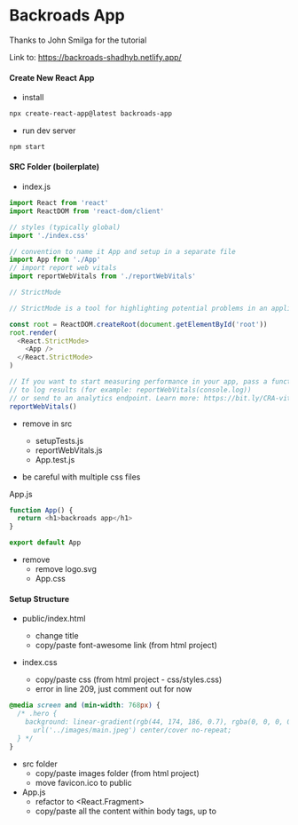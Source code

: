 # Backroads App

Thanks to John Smilga for the tutorial

Link to: https://backroads-shadhyb.netlify.app/


#### Create New React App

- install

```sh
npx create-react-app@latest backroads-app
```

- run dev server

```sh
npm start
```

#### SRC Folder (boilerplate)

- index.js

```js
import React from 'react'
import ReactDOM from 'react-dom/client'

// styles (typically global)
import './index.css'

// convention to name it App and setup in a separate file
import App from './App'
// import report web vitals
import reportWebVitals from './reportWebVitals'

// StrictMode

// StrictMode is a tool for highlighting potential problems in an application.Activates additional checks and warnings for its descendants.Runs only in Development, does not impact the production build. RENDERS TWICE !!! Possible to remove.

const root = ReactDOM.createRoot(document.getElementById('root'))
root.render(
  <React.StrictMode>
    <App />
  </React.StrictMode>
)

// If you want to start measuring performance in your app, pass a function
// to log results (for example: reportWebVitals(console.log))
// or send to an analytics endpoint. Learn more: https://bit.ly/CRA-vitals
reportWebVitals()
```

- remove in src

  - setupTests.js
  - reportWebVitals.js
  - App.test.js

- be careful with multiple css files

App.js

```js
function App() {
  return <h1>backroads app</h1>
}

export default App
```

- remove
  - remove logo.svg
  - App.css

#### Setup Structure

- public/index.html

  - change title
  - copy/paste font-awesome link (from html project)

- index.css

  - copy/paste css (from html project - css/styles.css)
  - error in line 209, just comment out for now

```css
@media screen and (min-width: 768px) {
  /* .hero {
    background: linear-gradient(rgb(44, 174, 186, 0.7), rgba(0, 0, 0, 0.7)),
      url('../images/main.jpeg') center/cover no-repeat;
  } */
}
```

- src folder
  - copy/paste images folder (from html project)
  - move favicon.ico to public
- App.js
  - refactor to <React.Fragment>
  - copy/paste all the content within body tags, up to <script> (index.html)
  - select all "class" instances and refactor to "className" (CMD + D)
  - fix the comment bug (remove or comment out)
  - don't worry about - Using target="\_blank" without rel="noreferrer" warning,
    will fix it later
  - move README.md from final to current project

#### Setup Components

- in src create components folder
- in the components create following files
  - Navbar.js
  - Hero.js
  - About.js
  - Services.js
  - Tours.j
  - Footer.js
- setup components with default export (snippet - rafce)
- carefully move the code from App.js into components (files)
  - hint - look for navbar, footer and section tags
- App.js should be empty
- import and render all components in App.js (try auto imports)
- result is going to be the same, it's just easier to manage the code
- again, it's just my preference to split up code in such way.
  You can split it up in any way that makes the most sense to you.

#### Navbar

- first let's fix the image (logo)
  - setup import from images and update source

```js
// import
import logo from '../images/logo.svg'

// JSX
;<img src={logo} className='nav-logo' alt='backroads' />
```

#### Smooth Scroll

- html/css feature

```html
<!-- link -->
<a href="#services"> services </a>
<!-- element -->
<section id="services"></section>
```

```css
html {
  scroll-behavior: smooth;
}
.section {
  /* navbar height */
  scroll-margin-top: 4rem;
}
```

#### Page Links

- refactor repeating code

```js
<li>
  <a href='#home' className='nav-link'>
    home
  </a>
</li>
```

- figure out which data is repeating hint (href, text )
- in src create data.js and setup a structure
  - (hint - [{property:value},{property:value}])
- export/import iterate over the list,return elements and inject data

```js
export const pageLinks = [
  { id: 1, href: '#home', text: 'home' },
  { id: 2, href: '#about', text: 'about' },
  { id: 3, href: '#services', text: 'services' },
  { id: 4, href: '#tours', text: 'tours' },
]
```

```js
import { pageLinks } from '../data'

{
  pageLinks.map((link) => {
    return (
      <li key={link.id}>
        <a href={link.href} className='nav-link'>
          {link.text}
        </a>
      </li>
    )
  })
}
```

#### Nav Icons (social-links)

- repeat the same steps (as with page links)
- add rel='noreferrer'

```js
{
  socialLinks.map((link) => {
    const { id, href, icon } = link
    return (
      <li key={id}>
        <a href={href} target='_blank' rel='noreferrer' className='nav-icon'>
          <i className={icon}></i>
        </a>
      </li>
    )
  })
}
```

#### Hero

- change title or text (optional)
- fix the image (path in css)

#### About

- fix the image (hint - just like with logo in the navbar)

#### Section Title

- in components create Title.js
- get the structure from one of the sections
- setup two props
- replace in About, Services, Tours

```js
const Title = ({ title, subTitle }) => {
  return (
    <div className='section-title'>
      <h2>
        {title} <span>{subTitle}</span>
      </h2>
    </div>
  )
}
export default Title
```

About.js

```js
// import
import Title from './Title'

// display
;<Title title='about' subTitle='us' />
```

#### Services

- refactor repeating code (hint - just like with page and social links)
  - setup data, export/import, iterate

data.js

```js
export const services = [
  {
    id: 1,
    icon: 'fas fa-wallet fa-fw',
    title: 'saving money',
    text: 'Lorem ipsum dolor sit amet consectetur adipisicing elit.Asperiores, officia',
  },
  // rest of the objects
]
```

Services.js

```js
import Title from './Title'
import { services } from '../data'
const Services = () => {
  return (
    <section className='section services' id='services'>
      <Title title='our' subTitle='services' />

      <div className='section-center services-center'>
        {services.map((service) => {
          const { id, icon, title, text } = service
          return (
            <article className='service' key={id}>
              <span className='service-icon'>
                <i className={icon}></i>
              </span>
              <div className='service-info'>
                <h4 className='service-title'>{title}</h4>
                <p className='service-text'>{text}</p>
              </div>
            </article>
          )
        })}
      </div>
    </section>
  )
}
export default Services
```

#### Tours

- refactor repeating code

#### Footer

- refactor repeating code
- re-use page and social links
- in the <span id="date">provide current year (hint - {})

#### Alternative Approach (optional)

- in components create PageLinks.js
- import pageLinks
- return the entire list and replace current setup in Navbar, Footer
- "gotcha"
  - the more "moving parts" you will have the harder it's going to be to manage
  - my personal preference, if possible just use data

#### Challenge (optional)

- create more components (essentially, split up the code more)
- find all map methods and move elements to separate components
- By the end of the video you should have four additional components
  - Tour.js
  - Service.js
  - SocialLink.js
  - PageLink.js

#### Continuous Deployment

- fix warnings (About Section)

- netlify account
- github account
- basic git commands :

  - remove existing git repo
    - Mac : rm -rf .git
    - Windows : rmdir -Force -Recurse .git
    - Windows : rd /s /q .git
      Windows commands were shared by students and I have not personally tested them.
  - setup new repo
    - git init
      create an empty git repository
    - git add
      adds new or changed files in your working directory
      to the Git staging area
    - git add .
      adds entire project
      apart from files/directories specified in .gitignore
    - git commit -m "first commit"
      A shortcut command that immediately creates a commit
      with a passed commit message.
    - push to github
      git remote add origin git@github.com:your-profile/repo-name.git
      git branch -M main
      git push -u origin main

#### Benefits

- don't need to keep project locally
- automatic builds

#### Warnings "Gotcha"

- Netlify treats warnings as errors

package.json

```json
"scripts": {
    "start": "react-scripts start",
    "build": "CI= react-scripts build",
    "local-build": "react-scripts build",
    "test": "react-scripts test",
    "eject": "react-scripts eject"
  },
```
# backroads-react
# backroads-react
# backroads-react
# backroads-react
# backroads-app-react
# backroads-app-react
